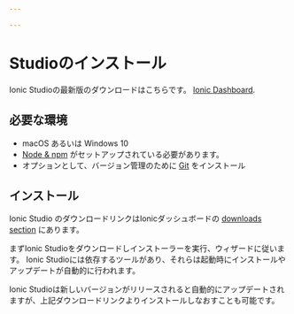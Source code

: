 ```yaml
---

---
```


# Studioのインストール

Ionic Studioの最新版のダウンロードはこちらです。 [Ionic Dashboard](https://dashboard.ionicframework.com/personal/downloads).

## 必要な環境

* macOS あるいは Windows 10
* [Node &amp; npm](/docs/intro/environment#node-npm) がセットアップされている必要があります。
* オプションとして、バージョン管理のために [Git](/docs/intro/environment#git) をインストール

## インストール

Ionic Studio のダウンロードリンクはIonicダッシュボードの [downloads section](https://dashboard.ionicframework.com/personal/downloads) にあります。

まずIonic Studioをダウンロードしインストーラーを実行、ウィザードに従います。 Ionic Studioには依存するツールがあり、それらは起動時にインストールやアップデートが自動的に行われます。

Ionic Studioは新しいバージョンがリリースされると自動的にアップデートされますが、上記ダウンロードリンクよりインストールしなおすことも可能です。
